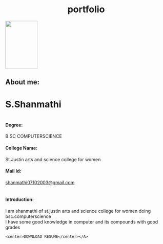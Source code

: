 <!DOCTYPE html>
<html>
<head><h1><center>portfolio</center></h1>
</head>
<body>
  <img src="/storage/emulated/0/Android/media/com.whatsapp/whatsapp/Media/WhatsApp Images/IMG-20231019-WA0013.jpg"height=150 width=100<Br>
    <h2>About me:</h2>
  <h1>S.Shanmathi<BR><h1>
    <h4><strong>  Degree:</strong></h4>
    B.SC COMPUTERSCIENCE<BR>
      <h4>College Name:</h4>
    St.Justin arts and science college for women<Br>
      <h4>Mail Id:</h4>
    <u>shanmathi07102003@gmail.com</u><br>
  </BR></h3> <h4>Introduction:</h4>
    <p>I am shanmathi of st.justin arts and science college for women doing bsc.computerscience
      <br>I have some good knowledge in computer and its compounds with good grades
    </p>
  
    <center>DOWNLOAD RESUME</center></A>
</body>
</html>


    
